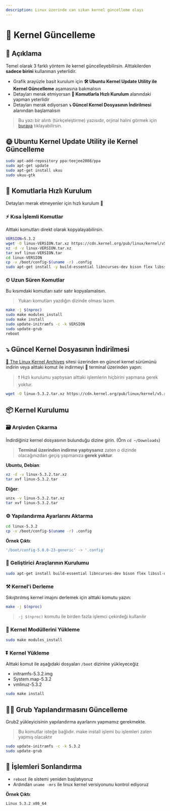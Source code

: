```yaml
---
description: Linux üzerinde can sıkan kernel güncelleme olayı
---
```


# 💎 Kernel Güncelleme

## 🗽 Açıklama

Temel olarak 3 farklı yöntem ile kernel güncelleyebilirsin. Alttakilerden **sadece birini** kullanman yeterlidir.

* Grafik arayüzle basit kurulum için **🛠 Ubuntu Kernel Update Utility ile Kernel Güncelleme** aşamasına bakmalısın
* Detayları merak etmiyorsan **🤸‍ Komutlarla Hızlı Kurulum** alanındaki yapman yeterlidir
* Detayları merak ediyorsan **⤵ Güncel Kernel Dosyasının İndirilmesi** alanından başlamalısın

> Bu yazı bir alıntı \(türkçeleştirme\) yazısıdır, orjinal halini görmek için [buraya](https://www.cyberciti.biz/tips/compiling-linux-kernel-26.html) tıklayabilirsin.

## 🌞 Ubuntu Kernel Update Utility ile Kernel Güncelleme

```bash
sudo apt-add-repository ppa:teejee2008/ppa
sudo apt-get update
sudo apt-get install ukuu
sudo ukuu-gtk
```

## 🤸‍ Komutlarla Hızlı Kurulum

Detayları merak etmeyenler için hızlı kurulum 🏃‍

### ⚡ Kısa İşlemli Komutlar

Alttaki komutları direkt olarak kopyalayabilirsin.

```bash
VERSION=5.3.2
wget -O linux-VERSION.tar.xz https://cdn.kernel.org/pub/linux/kernel/v5.x/linux-$VERSION.tar.xz
xz -d -v linux-VERSION.tar.xz
tar xvf linux-VERSION.tar
cd linux-VERSION
cp -v /boot/config-$(uname -r) .config
sudo apt-get install -y build-essential libncurses-dev bison flex libssl-dev libelf-dev
```

### ⏲ Uzun Süren Komutlar

Bu kısımdaki komutları satır satır kopyalamalısın.

> Yukarı komutları yazdığın dizinde olması lazım.

```bash
make -j $(nproc)
sudo make modules_install
sudo make install
sudo update-initramfs -c -k VERSION
sudo update-grub
reboot
```

## ⤵ Güncel Kernel Dosyasının İndirilmesi

[🐧 The Linux Kernel Archives](https://www.kernel.org/) sitesi üzerinden en güncel kernel sürümünü indirin veya alttaki komut ile indirmeyi 🖤 terminal üzerinden yapın:

> ❗ Hızlı kurulumu yaptıysan alttaki işlemlerin hiçbirini yapmana gerek yoktur.

```bash
wget -O linux-5.3.2.tar.xz https://cdn.kernel.org/pub/linux/kernel/v5.x/linux-5.3.2.tar.xz
```

## 📦 Kernel Kurulumu

### 🗃 Arşivden Çıkarma

İndirdiğiniz kernel dosyasının bulunduğu dizine girin. \(Örn `cd ~/Downloads`\)

> **Terminal üzerinden indirme yaptıysanız** zaten o dizinde olacağınızdan geçiş yapmanıza **gerek yoktur**.

**Ubuntu, Debian**:

```bash
xz -d -v linux-5.3.2.tar.xz
tar xvf linux-5.3.2.tar
```

**Diğer**:

```bash
unzx -v linux-5.3.2.tar.xz
tar xvf linux-5.3.2.tar
```

### ⚙ Yapılandırma Ayarlarını Aktarma

```bash
cd linux-5.3.2
cp -v /boot/config-$(uname -r) .config
```

**Örnek Çıktı**:

```bash
'/boot/config-5.0.0-23-generic' -> '.config'
```

### 🧰 Geliştirici Araçlarının Kurulumu

```bash
sudo apt-get install build-essential libncurses-dev bison flex libssl-dev libelf-dev
```

### ⚒ Kernel'i Derleme

Sıkıştırılmış kernel imajını derlemek için alttaki komutu yazın:

```bash
make -j $(nproc)
```

> `-j $(nproc)` komutu ile birden fazla işlemci çekirdeği kullanılır

### 🔆 Kernel Modüllerini Yükleme

```bash
sudo make modules_install
```

### ⏬ Kernel Yükleme

Alttaki komut ile aşağıdaki dosyaları `/boot` dizinine yükleyeceğiz

* initramfs-5.3.2.img
* System.map-5.3.2
* vmlinuz-5.3.2

```bash
sudo make install
```

## 👨‍🔧 Grub Yapılandırmasını Güncelleme

Grub2 yükleyicisinin yapılandırma ayarlarını yapmamız gerekmekte.

> Bu komutlar isteğe bağlıdır. make install işlemi bu işlemleri zaten yapmış olacaktır

```bash
sudo update-initramfs -c -k 5.3.2
sudo update-grub
```

## 🚀 İşlemleri Sonlandırma

* `reboot` ile sistemi yeniden başlatıyoruz
* Ardından `uname -mrs` ile linux kernel versiyonunu kontrol ediyoruz

**Örnek Çıktı**:

```bash
Linux 5.3.2 x86_64
```

